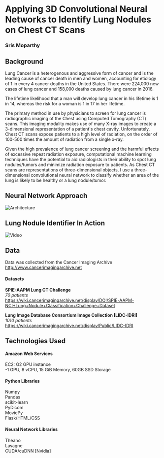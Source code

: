 # Applying 3D Convolutional Neural Networks to Identify Lung Nodules on Chest CT Scans
### Sris Moparthy

## Background
Lung Cancer is a heterogenous and aggressive form of cancer and is the leading cause of cancer death in men and women, accounting for etiology of 1 in every 4 cancer deaths in the United States. There were 224,000 new cases of lung cancer and 158,000 deaths caused by lung cancer in 2016.

The lifetime likelihood that a man will develop lung cancer in his lifetime is 1 in 14, whereas the risk for a woman is 1 in 17 in her lifetime.

The primary method in use by physicians to screen for lung cancer is  radiographic imaging of the Chest using Computed Tomography (CT) scans. This imaging modality makes use of many X-ray images to create a 3-dimensional representation of a patient's chest cavity. Unfortunately, Chest CT scans expose patients to a high level of radiation, on the order of 100-500 times the amount of radiation from a single x-ray.

Given the high prevalence of lung cancer screening and the harmful effects of excessive repeat radiation exposure, computational machine learning techniques have the potential to aid radiologists in their ability to spot lung nodules/tumors and minimize radiation exposure to patients. As Chest CT scans are representations of three-dimensional objects, I use a three-dimensional convolutional neural network to classify whether an area of the lung is likely to be healthy or a lung nodule/tumor.

## Neural Network Approach  

![Architecture](https://github.com/smopart/lung_nodule/blob/master/project/multimedia/CNN_Architecture2.png)

## Lung Nodule Identifier In Action

![Video](https://github.com/smopart/lung_nodule/blob/master/project/multimedia/green_ct_scan.gif)


## Data
Data was collected from the Cancer Imaging Archive  
http://www.cancerimagingarchive.net  

#### Datasets
**SPIE-AAPM Lung CT Challenge**    
*70 patients*  
https://wiki.cancerimagingarchive.net/display/DOI/SPIE-AAPM-NCI+Lung+Nodule+Classification+Challenge+Dataset  

**Lung Image Database Consortium Image Collection [LIDC-IDRI]**    
*1010 patients*  
https://wiki.cancerimagingarchive.net/display/Public/LIDC-IDRI  


## Technologies Used

#### Amazon Web Services
EC2: G2 GPU instance  
  -1 GPU, 8 vCPU, 15 GiB Memory, 60GB SSD Storage  

#### Python Libraries  
Numpy  
Pandas  
scikit-learn  
PyDicom  
MoviePy  
Flask/HTML/CSS  

#### Neural Network Libraries  
Theano  
Lasagne  
CUDA/cuDNN [Nvidia]
